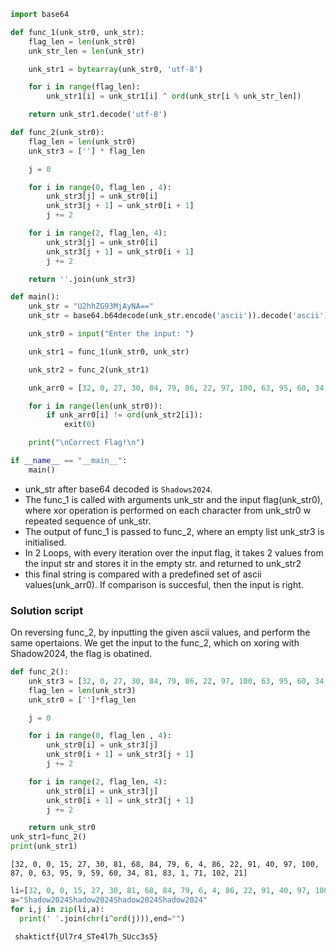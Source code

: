 
```python 
import base64

def func_1(unk_str0, unk_str):
    flag_len = len(unk_str0)
    unk_str_len = len(unk_str)

    unk_str1 = bytearray(unk_str0, 'utf-8')

    for i in range(flag_len):
        unk_str1[i] = unk_str1[i] ^ ord(unk_str[i % unk_str_len])

    return unk_str1.decode('utf-8')

def func_2(unk_str0):
    flag_len = len(unk_str0)
    unk_str3 = [''] * flag_len

    j = 0

    for i in range(0, flag_len , 4):
        unk_str3[j] = unk_str0[i]
        unk_str3[j + 1] = unk_str0[i + 1]
        j += 2

    for i in range(2, flag_len, 4):
        unk_str3[j] = unk_str0[i]
        unk_str3[j + 1] = unk_str0[i + 1]
        j += 2

    return ''.join(unk_str3)

def main():
    unk_str = "U2hhZG93MjAyNA=="
    unk_str = base64.b64decode(unk_str.encode('ascii')).decode('ascii')

    unk_str0 = input("Enter the input: ")

    unk_str1 = func_1(unk_str0, unk_str)

    unk_str2 = func_2(unk_str1)

    unk_arr0 = [32, 0, 27, 30, 84, 79, 86, 22, 97, 100, 63, 95, 60, 34, 1, 71, 0, 15, 81, 68, 6, 4, 91, 40, 87, 0, 9, 59, 81, 83, 102, 21]

    for i in range(len(unk_str0)):
        if unk_arr0[i] != ord(unk_str2[i]):
            exit(0)

    print("\nCorrect Flag!\n")

if __name__ == "__main__":
    main()
```

* unk_str after base64 decoded is `Shadows2024`. 
* The func_1 is called with arguments unk_str and the input flag(unk_str0), where xor operation is performed on each character from unk_str0 w repeated sequence of unk_str.
* The output of func_1 is passed to func_2, where an empty list unk_str3 is initialised. 
* In 2 Loops, with every iteration over the input flag, it takes 2 values from the input str and stores it in the empty str. and returned to unk_str2
* this final string is compared with a predefined set of ascii values(unk_arr0). If comparison is succesful, then the input is right.
### Solution script
On reversing func_2, by inputting the given ascii values, and perform the same opertaions. We get the input to the func_2, which on xoring with Shadow2024, the flag is obatined.
``` python 
def func_2():
    unk_str3 = [32, 0, 27, 30, 84, 79, 86, 22, 97, 100, 63, 95, 60, 34, 1, 71, 0, 15, 81, 68, 6, 4, 91, 40, 87, 0, 9, 59, 81, 83, 102, 21]
    flag_len = len(unk_str3)
    unk_str0 = ['']*flag_len

    j = 0

    for i in range(0, flag_len , 4):
        unk_str0[i] = unk_str3[j]
        unk_str0[i + 1] = unk_str3[j + 1]
        j += 2

    for i in range(2, flag_len, 4):
        unk_str0[i] = unk_str3[j]
        unk_str0[i + 1] = unk_str3[j + 1]
        j += 2

    return unk_str0
unk_str1=func_2()
print(unk_str1)
```
```[32, 0, 0, 15, 27, 30, 81, 68, 84, 79, 6, 4, 86, 22, 91, 40, 97, 100, 87, 0, 63, 95, 9, 59, 60, 34, 81, 83, 1, 71, 102, 21]```

```python
li=[32, 0, 0, 15, 27, 30, 81, 68, 84, 79, 6, 4, 86, 22, 91, 40, 97, 100, 87, 0, 63, 95, 9, 59, 60, 34, 81, 83, 1, 71, 102, 21]
a="Shadow2024Shadow2024Shadow2024Shadow2024"
for i,j in zip(li,a):
  print(' '.join(chr(i^ord(j))),end="")
```
``` shaktictf{Ul7r4_STe4l7h_SUcc3s5}```

